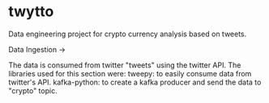 # twytto
Data engineering project for crypto currency analysis based on tweets.

Data Ingestion ->

The data is consumed from twitter "tweets" using the twitter API.
The libraries used for this section were:
    tweepy: to easily consume data from twitter's API.
    kafka-python: to create a kafka producer and send the data to "crypto" topic.
